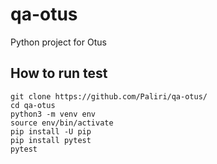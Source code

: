 # qa-otus
Python project for Otus

## How to run test 
```
git clone https://github.com/Paliri/qa-otus/
cd qa-otus
python3 -m venv env
source env/bin/activate
pip install -U pip
pip install pytest
pytest
```
